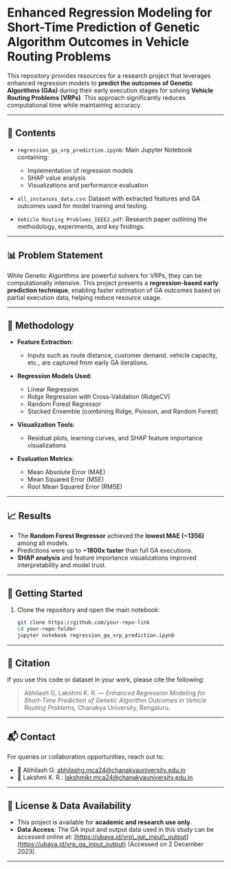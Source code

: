 # Enhanced Regression Modeling for Short-Time Prediction of Genetic Algorithm Outcomes in Vehicle Routing Problems

This repository provides resources for a research project that leverages enhanced regression models to **predict the outcomes of Genetic Algorithms (GAs)** during their early execution stages for solving **Vehicle Routing Problems (VRPs)**. This approach significantly reduces computational time while maintaining accuracy.

---

## 📁 Contents

* `regression_ga_vrp_prediction.ipynb`: Main Jupyter Notebook containing:

  * Implementation of regression models
  * SHAP value analysis
  * Visualizations and performance evaluation
* `all_instances_data.csv`: Dataset with extracted features and GA outcomes used for model training and testing.
* `Vehicle Routing Problems_IEEE2.pdf`: Research paper outlining the methodology, experiments, and key findings.

---

## 📊 Problem Statement

While Genetic Algorithms are powerful solvers for VRPs, they can be computationally intensive. This project presents a **regression-based early prediction technique**, enabling faster estimation of GA outcomes based on partial execution data, helping reduce resource usage.

---

## 🧠 Methodology

* **Feature Extraction**:

  * Inputs such as route distance, customer demand, vehicle capacity, etc., are captured from early GA iterations.
* **Regression Models Used**:

  * Linear Regression
  * Ridge Regression with Cross-Validation (RidgeCV)
  * Random Forest Regressor
  * Stacked Ensemble (combining Ridge, Poisson, and Random Forest)
* **Visualization Tools**:

  * Residual plots, learning curves, and SHAP feature importance visualizations
* **Evaluation Metrics**:

  * Mean Absolute Error (MAE)
  * Mean Squared Error (MSE)
  * Root Mean Squared Error (RMSE)

---

## 📈 Results

* The **Random Forest Regressor** achieved the **lowest MAE (\~1356)** among all models.
* Predictions were up to **\~1800x faster** than full GA executions.
* **SHAP analysis** and feature importance visualizations improved interpretability and model trust.

---

## 🚀 Getting Started

1. Clone the repository and open the main notebook:

   ```bash
   git clone https://github.com/your-repo-link
   cd your-repo-folder
   jupyter notebook regression_ga_vrp_prediction.ipynb
   ```

---

## 📝 Citation

If you use this code or dataset in your work, please cite the following:

> Abhilash G, Lakshmi K. R. — *Enhanced Regression Modeling for Short-Time Prediction of Genetic Algorithm Outcomes in Vehicle Routing Problems*, Chanakya University, Bengaluru.

---

## 📬 Contact

For queries or collaboration opportunities, reach out to:

* 📧 Abhilash G: [abhilashg.mca24@chanakyauniversity.edu.in](mailto:abhilashg.mca24@chanakyauniversity.edu.in)
* 📧 Lakshmi K. R.: [lakshmikr.mca24@chanakyauniversity.edu.in](mailto:lakshmikr.mca24@chanakyauniversity.edu.in)

---

## 📄 License & Data Availability

* This project is available for **academic and research use only**.
* **Data Access**: The GA input and output data used in this study can be accessed online at:
  [https://ubaya.id/vrp\_ga\_input\_output](https://ubaya.id/vrp_ga_input_output) (Accessed on 2 December 2023).

---
